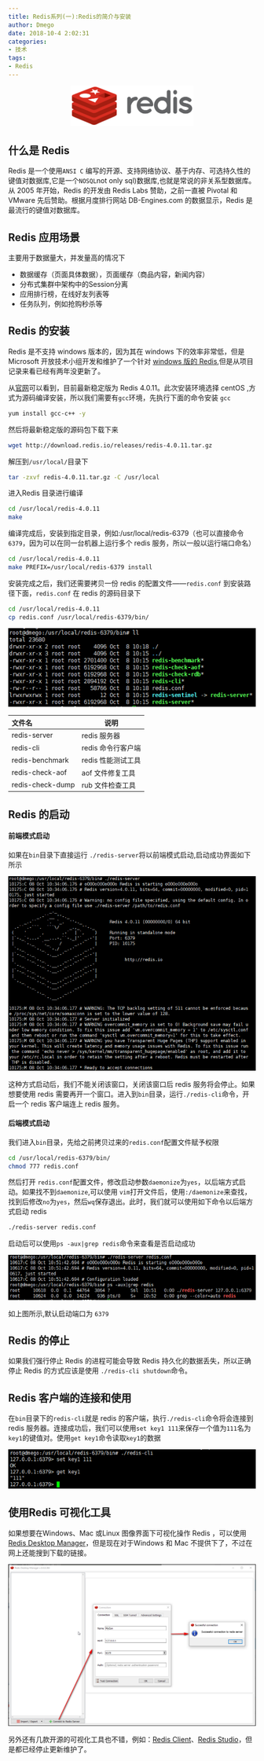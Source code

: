 ```yaml
---
title: Redis系列(一):Redis的简介与安装
author: Dmego
date: 2018-10-4 2:02:31
categories:
- 技术
tags: 
- Redis
---
```


<!--more -->

<center>
<img src="learn-redis-1\redis-white.png" width="250px" />
</center>


## 什么是 Redis

Redis 是一个使用`ANSI C` 编写的开源、支持网络协议、基于内存、可选持久性的键值对数据库,它是一个`NOSQL`not only sql)数据库,也就是常说的非关系型数据库。从 2005 年开始，Redis 的开发由 Redis Labs 赞助，之前一直被 Pivotal 和 VMware 先后赞助。根据月度排行网站 DB-Engines.com 的数据显示，Redis 是最流行的键值对数据库。

## Redis 应用场景

主要用于数据量大，并发量高的情况下

- 数据缓存（页面具体数据），页面缓存（商品内容，新闻内容）
- 分布式集群中架构中的Session分离
- 应用排行榜，在线好友列表等
- 任务队列，例如抢购秒杀等

## Redis 的安装

Redis 是不支持 windows 版本的，因为其在 windows 下的效率非常低，但是Microsoft 开放技术小组开发和维护了一个针对 [windows 版的 Redis](https://github.com/MicrosoftArchive/redis),但是从项目记录来看已经有两年没更新了。

从[官网](https://redis.io/)可以看到，目前最新稳定版为 Redis 4.0.11。此次安装环境选择 centOS ,方式为源码编译安装，所以我们需要有`gcc`环境，先执行下面的命令安装 `gcc`

```bash
yum install gcc-c++ -y
```

然后将最新稳定版的源码包下载下来

```bash
wget http://download.redis.io/releases/redis-4.0.11.tar.gz
```

解压到`/usr/local/`目录下

```bash
tar -zxvf redis-4.0.11.tar.gz -C /usr/local
```

进入Redis 目录进行编译

```bash
cd /usr/local/redis-4.0.11
make
```

编译完成后，安装到指定目录，例如:/usr/local/redis-6379（也可以直接命令`6379`，因为可以在同一台机器上运行多个 redis 服务，所以一般以运行端口命名）

```bash
cd /usr/local/redis-4.0.11
make PREFIX=/usr/local/redis-6379 install
```

安装完成之后，我们还需要拷贝一份 redis 的配置文件——`redis.conf` 到安装路径下面，`redis.conf` 在 redis 的源码目录下

```bash
cd /usr/local/redis-4.0.11
cp redis.conf /usr/local/redis-6379/bin/
```

![安装目录bin下的文件列表](learn-redis-1\redis安装后目录结构.png)

| 文件名         | 说明    |
| :------------ | ------- |
| redis-server | redis 服务器 |
| redis-cli | redis 命令行客户端 |
| redis-benchmark | redis 性能测试工具 |
| redis-check-aof | aof 文件修复工具 |
| redis-check-dump | rub 文件检查工具 |

## Redis 的启动

#### 前端模式启动

如果在`bin`目录下直接运行 `./redis-server`将以前端模式启动,启动成功界面如下所示

![redis前端启动](learn-redis-1\redis前端启动.png)

这种方式启动后，我们不能关闭该窗口，关闭该窗口后 redis 服务将会停止。如果想要使用 redis 需要再开一个窗口。进入到`bin`目录，运行`./redis-cli`命令，开启一个 redis 客户端连上 redis 服务。

#### 后端模式启动

我们进入`bin`目录，先给之前拷贝过来的`redis.conf`配置文件赋予权限

```bash
cd /usr/local/redis-6379/bin/
chmod 777 redis.conf
```

然后打开 `redis.conf`配置文件，修改启动参数`daemonize`为`yes`，以后端方式启动。如果找不到`daemonize`,可以使用 `vim`打开文件后，使用`:/daemonize`来查找，找到后修改`no`为`yes`，然后`wq`保存退出。此时，我们就可以使用如下命令以后端方式启动 redis

```bash
./redis-server redis.conf
```

启动后可以使用`ps -aux|grep redis`命令来查看是否启动成功

![后端启动成功](learn-redis-1\后端启动成功.png)

如上图所示,默认启动端口为 `6379`

## Redis 的停止

如果我们强行停止 Redis 的进程可能会导致 Redis 持久化的数据丢失，所以正确停止 Redis 的方式应该是使用 `./redis-cli shutdown`命令。

## Redis 客户端的连接和使用

在`bin`目录下的`redis-cli`就是 redis 的客户端，执行`./redis-cli`命令将会连接到 redis 服务器。连接成功后，我们可以使用`set key1 111`来保存一个值为`111`名为`key1`的键值对。使用`get key1`命令读取`key1`的数据

![连接redis客户端](learn-redis-1\连接redis客户端.png)



## 使用Redis 可视化工具

如果想要在Windows、Mac 或Linux 图像界面下可视化操作 Redis ，可以使用 [Redis Desktop Manager](https://github.com/uglide/RedisDesktopManager/)，但是现在对于Windows 和 Mac 不提供下了，不过在网上还能搜到下载的链接。

![连接可视化工具](learn-redis-1\连接可视化工具.png)

另外还有几款开源的可视化工具也不错，例如：[Redis Client](https://github.com/caoxinyu/RedisClient)、[Redis Studio](https://github.com/cinience/RedisStudio)，但是都已经停止更新维护了。

